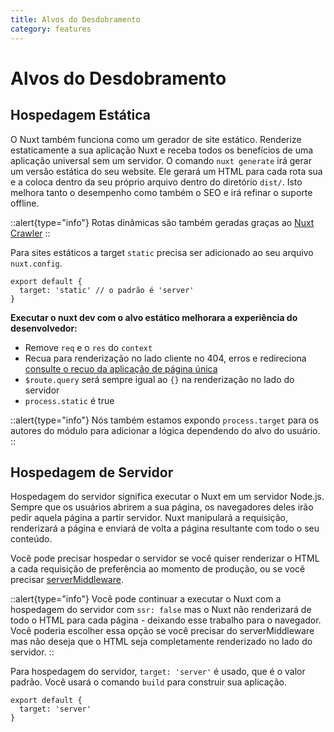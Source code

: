 ```yaml
---
title: Alvos do Desdobramento
category: features
---
```


# Alvos do Desdobramento

## Hospedagem Estática

O Nuxt também funciona como um gerador de site estático. Renderize estaticamente a sua aplicação Nuxt e receba todos os benefícios de uma aplicação universal sem um servidor. O comando `nuxt generate` irá gerar um versão estática do seu website. Ele gerará um HTML para cada rota sua e a coloca dentro da seu próprio arquivo dentro do diretório `dist/`. Isto melhora tanto o desempenho como também o SEO e irá refinar o suporte offline.

::alert{type="info"}
Rotas dinâmicas são também geradas graças ao [Nuxt Crawler](/docs/configuration-glossary/configuration-generate#crawler)
::

Para sites estáticos a target `static` precisa ser adicionado ao seu arquivo `nuxt.config`.

```js{}[nuxt.config.js]
export default {
  target: 'static' // o padrão é 'server'
}
```

**Executar o nuxt dev com o alvo estático melhorara a experiência do desenvolvedor:**

- Remove `req` e o `res` do `context`
- Recua para renderização no lado cliente no 404, erros e redireciona [consulte o recuo da aplicação de página única](/docs/concepts/static-site-generation#o-recuo-da-aplicação-de-página-única)
- `$route.query` será sempre igual ao `{}` na renderização no lado do servidor
- `process.static` é true

::alert{type="info"}
Nós também estamos expondo `process.target` para os autores do módulo para adicionar a lógica dependendo do alvo do usuário.
::

## Hospedagem de Servidor

Hospedagem do servidor significa executar o Nuxt em um servidor Node.js. Sempre que os usuários abrirem a sua página, os navegadores deles irão pedir aquela página a partir servidor. Nuxt manipulará a requisição, renderizará a página e enviará de volta a página resultante com todo o seu conteúdo.

Você pode precisar hospedar o servidor se você quiser renderizar o HTML a cada requisição de preferência ao momento de produção, ou se você precisar [serverMiddleware](/docs/configuration-glossary/configuration-servermiddleware).

::alert{type="info"}
Você pode continuar a executar o Nuxt com a hospedagem do servidor com `ssr: false` mas o Nuxt não renderizará de todo o HTML para cada página - deixando esse trabalho para o navegador. Você poderia escolher essa opção se você precisar do serverMiddleware mas não deseja que o HTML seja completamente renderizado no lado do servidor.
::

Para hospedagem do servidor, `target: 'server'` é usado, que é o valor padrão. Você usará o comando `build` para construir sua aplicação.

```js{}[nuxt.config.js]
export default {
  target: 'server'
}
```
